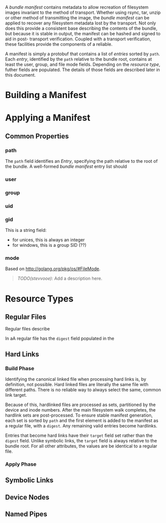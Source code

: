 
A _bundle manifest_ contains metadata to allow recreation of filesystem images
invariant to the method of transport. Whether using rsync, tar, unzip or other
method of transmitting the image, the _bundle manifest_ can be applied to
recover any filesystem metadata lost by the transport. Not only does this
provide a consistent base describing the contents of the bundle, but because
it is stable in output, the manifest can be hashed and signed to aid in post-
transport verification. Coupled with a transport verification, these
facilities provide the components of a reliable.

A manifest is simply a protobuf that contains a list of _entries_ sorted by
`path`. Each _entry_, identified by the `path` relative to the bundle root,
contains at least the user, group, and file mode fields. Depending on the
_resource type_, futher fields are populated. The details of those fields are
described later in this document.

# Building a Manifest

# Applying a Manifest

## Common Properties

### path

The `path` field identifies an _Entry_, specifying the path relative to the
root of the bundle. A well-formed _bundle manifest_ entry list should

### user
### group
### uid
### gid

This is a string field:
- for unices, this is always an integer
- for windows, this is a group SID (??)

### mode

Based on http://golang.org/pkg/os/#FileMode. 

> _TODO(stevvooe):_ Add a description here.

# Resource Types

## Regular Files

Regular files describe

In aA regular file has the `digest` field populated in the 

## Hard Links

### Build Phase

Identifying the canonical linked file when processing hard links is, by
definition, not possible. Hard linked files are literally the same file with
different paths. There is no reliable way to always select the same, common
link target.

Because of this, hardlinked files are processed as sets, partitioned by the
device and inode numbers. After the main filesystem walk completes, the
hardlink sets are post-processed. To ensure stable manifest generation, each
set is sorted by `path` and the first element is added to the manifest as a
regular file, with a `digest`. Any remaining valid entries become hardlinks.

Entries that become hard links have their `target` field set rather than the
`digest` field. Unlike symbolic links, the `target` field is always relative
to the bundle root. For all other attributes, the values are be identical to a
regular file.

### Apply Phase

## Symbolic Links
## Device Nodes
## Named Pipes